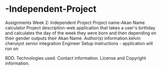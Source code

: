 # -Independent-Project
Assignments Week 2: Independent Project
Project name-Akan Name calculator
Project description-web application that takes a user's birthday and calculates the day of the week they were born and then depending on their gender outputs their Akan Name. 
Author(s) information.kelvin cheruiyot senior integration Engineer
Setup instructions - application will run on 

BDD.
Technologies used.
Contact information.
License and Copyright information.
